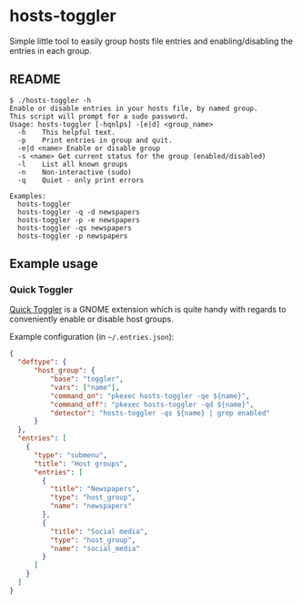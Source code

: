 # hosts-toggler
Simple little tool to easily group hosts file entries and enabling/disabling the entries in each group.

## README
```
$ ./hosts-toggler -h
Enable or disable entries in your hosts file, by named group.
This script will prompt for a sudo password.
Usage: hosts-toggler [-hqnlps] -[e|d] <group_name>
  -h    This helpful text.
  -p    Print entries in group and quit.
  -e|d <name> Enable or disable group
  -s <name> Get current status for the group (enabled/disabled)
  -l    List all known groups
  -n    Non-interactive (sudo)
  -q    Quiet - only print errors

Examples:
  hosts-toggler
  hosts-toggler -q -d newspapers
  hosts-toggler -p -e newspapers
  hosts-toggler -qs newspapers
  hosts-toggler -p newspapers
```


## Example usage

### Quick Toggler
[Quick Toggler](https://extensions.gnome.org/extension/1077/quick-toggler/) is a GNOME extension which is quite handy with regards to conveniently enable or disable host groups.

Example configuration (in `~/.entries.json`):
```json
{
  "deftype": {
      "host_group": {
          "base": "toggler",
          "vars": ["name"],
          "command_on": "pkexec hosts-toggler -qe ${name}",
          "command_off": "pkexec hosts-toggler -qd ${name}",
          "detector": "hosts-toggler -qs ${name} | grep enabled"
      }
  },
  "entries": [
    {
      "type": "submenu",
      "title": "Host groups",
      "entries": [
        {
          "title": "Newspapers",
          "type": "host_group",
          "name": "newspapers"
        },
        {
          "title": "Social media",
          "type": "host_group",
          "name": "social_media"
        }
      ]
    }
  ]
}
``` 